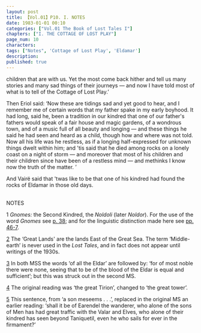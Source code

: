 ```yaml
---
layout: post
title: 【Vol.01】P10. I. NOTES
date: 1983-01-01 00:10
categories: ["Vol.01 The Book of Lost Tales I"]
chapters: ["I. THE COTTAGE OF LOST PLAY"]
page_num: 10
characters: 
tags: ["Notes", 'Cottage of Lost Play', 'Eldamar']
description: 
published: true
---
```


<p style="text-indent: 0;">
children that are with us. Yet the most come back hither and tell us many stories and many sad things of their journeys — and now I have told most of what is to tell of the Cottage of Lost Play.’
</p>

Then Eriol said: ‘Now these are tidings sad and yet good to hear, and I remember me of certain words that my father spake in my early boyhood. It had long, said he, been a tradition in our kindred that one of our father's fathers would speak of a fair house and magic gardens, of a wondrous town, and of a music full of all beauty and longing — and these things he said he had seen and heard as a child, though how and where was not told. Now all his life was he restless, as if a longing half-expressed for unknown things dwelt within him; and 'tis said that he died among rocks on a lonely coast on a night of storm — and moreover that most of his children and their children since have been of a restless mind — and methinks I know now the truth of the matter. ’

And Vairë said that 'twas like to be that one of his kindred had found the rocks of Eldamar in those old days.

<br>
NOTES

1   <I>Gnomes:</I> the Second Kindred, the <I>Noldoli</I> (later <I>Noldor</I>). For the use of the word <I>Gnomes</I> see [p. 38]({{site.baseurl}}/vol01-p38); and for the linguistic distinction made here see [pp. 46-7](MiddleEarth/vol01-p46).

[2]({{site.baseurl}}/vol01-p3)  The ‘Great Lands' are the lands East of the Great Sea. The term ‘Middle-earth’ is never used in the <I>Lost Tales</I>, and in fact does not appear until writings of the 1930s.

[3]({{site.baseurl}}/vol01-p5)  In both MSS the words ‘of all the Eldar’ are followed by: ‘for of most noble there were none, seeing that to be of the blood of the Eldar is equal and sufficient’; but this was struck out in the second MS.

[4]({{site.baseurl}}/vol01-p5)  The original reading was ‘the great Tirion’, changed to ‘the great tower’.

[5]({{site.baseurl}}/vol01-p7) This sentence, from ‘a son meseems . . .’, replaced in the original MS an earlier reading: ‘shall it be of Earendel the wanderer, who alone of the sons of Men has had great traffic with the Valar and Elves, who alone of their kindred has seen beyond Taniquetil, even he who sails for ever in the firmament?’

